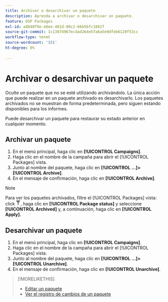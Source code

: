 ```yaml
---
title: Archivar o desarchivar un paquete
description: Aprenda a archivar o desarchivar un paquete.
feature: DSP Packages
exl-id: a8840f9e-e0ee-481d-80c2-66b56fc1882f
source-git-commit: 1c13874967ec4ad264e5fa6a5e0dfeb6120f53cc
workflow-type: tm+mt
source-wordcount: '151'
ht-degree: 0%

---
```


# Archivar o desarchivar un paquete

Oculte un paquete que no se esté utilizando archivándolo. La única acción que puede realizar en un paquete archivado es desarchivarlo. Los paquetes archivados no se muestran de forma predeterminada, pero siguen estando disponibles para los informes.

Puede desarchivar un paquete para restaurar su estado anterior en cualquier momento.

## Archivar un paquete

1. En el menú principal, haga clic en **[!UICONTROL Campaigns]**.
1. Haga clic en el nombre de la campaña para abrir el [!UICONTROL Packages] vista.
1. Junto al nombre del paquete, haga clic en  **[!UICONTROL ...]>[!UICONTROL Archive]**.
1. En el mensaje de confirmación, haga clic en **[!UICONTROL Archive]**.

>[!NOTE]
>
>Para ver los paquetes archivados, filtre el [!UICONTROL Packages] vista: click ![Botón Filtro](/help/dsp/assets/filter.png), haga clic en **[!UICONTROL Package status]** y seleccione **[!UICONTROL Archived]** y, a continuación, haga clic en **[!UICONTROL Apply].**

## Desarchivar un paquete

1. En el menú principal, haga clic en **[!UICONTROL Campaigns]**.
1. Haga clic en el nombre de la campaña para abrir el [!UICONTROL Packages] vista.
1. Junto al nombre del paquete, haga clic en  **[!UICONTROL ...]>[!UICONTROL Unarchive]**.
1. En el mensaje de confirmación, haga clic en **[!UICONTROL Unarchive]**.

>[!MORELIKETHIS]
>
>* [Editar un paquete](package-edit.md)
>* [Ver el registro de cambios de un paquete](package-change-log.md)

